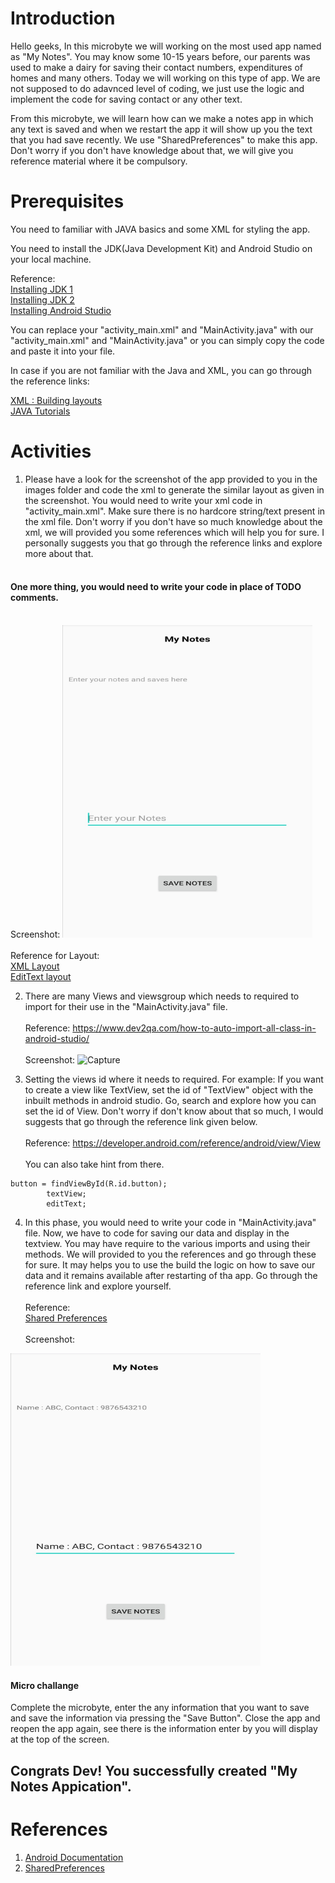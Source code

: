 # Introduction

Hello geeks, In this microbyte we will working on the most used app named as "My Notes". You may know some 10-15 years before, our parents was used to make a dairy for saving their contact numbers, expenditures of homes and many others. Today we will working on this type of app. We are not supposed to do adavnced level of coding, we just use the logic and implement the code for saving contact or any other text.

From this microbyte, we will learn how can we make a notes app in which any text is saved and when we restart the app it will show up you the text that you had save recently. We  use "SharedPreferences" to make this app. Don't worry if you don't have knowledge about that, we will give you reference material where it be compulsory.


# Prerequisites

You need to familiar with JAVA basics and some XML for styling the app.

You need to install the JDK(Java Development Kit) and Android Studio on your local machine.

Reference: <br/>
[Installing JDK 1](https://www.oracle.com/java/technologies/javase-jdk15-downloads.html)<br/>
[Installing JDK 2](https://rb.gy/qvic45)<br/>
[Installing Android Studio](https://rb.gy/6op4ac)

You can replace your "activity_main.xml" and "MainActivity.java" with our "activity_main.xml" and "MainActivity.java" or you can simply copy the code and paste it into your file.

In case if you are not familiar with the Java and XML, you can go through the reference links:

[XML : Building layouts](https://www.youtube.com/watch?v=BWUWJEaI0aE)<br/>
[JAVA Tutorials](https://www.w3schools.com/java/)


# Activities

1. Please have a look for the screenshot of the app provided to you in the images folder and code the xml to generate the similar layout as given in the screenshot. You would need to write your xml code in "activity_main.xml".  Make sure there is no hardcore string/text present in the xml file. Don't worry if you don't have so much knowledge about the xml, we will provided you some references which will help you for sure. I personally suggests you that go through the reference links and explore more about that.<br/><br/>
#### One more thing, you would need to write your code in place of TODO comments. <br/><br/>
Screenshot:
<img src = "./images/Screenshot_1.jpg" alt="screenshot" width="400" height="500"/><br/><br/>
Reference for Layout:<br/>
[XML Layout](https://developer.android.com/guide/topics/ui/declaring-layout)<br/>
[EditText layout](https://developer.android.com/reference/android/widget/EditText)


2. There are many Views and viewsgroup which needs to required to import for their use in the "MainActivity.java" file.<br/><br/>
Reference: https://www.dev2qa.com/how-to-auto-import-all-class-in-android-studio/  <br/><br/>
Screenshot:
![Capture](https://user-images.githubusercontent.com/65127291/97537429-cac3ce80-19e4-11eb-9a4b-acdd0c4d28ec.PNG)


3. Setting the views id where it needs to required. For example: If you want to create a view like TextView, set the id of "TextView" object with the inbuilt methods in android studio. Go, search and explore how you can set the id of View. Don't worry if don't know about that so much, I would suggests that go through the reference link given below.<br/><br/>
Reference: https://developer.android.com/reference/android/view/View  <br/><br/>
You can also take hint from there.
```
button = findViewById(R.id.button);
        textView;
        editText;
```


4. In this phase, you would need to write your code in "MainActivity.java" file. Now, we have to code for saving our data and display in the textview. You may have require to the various imports and using their methods. 
We will provided to you the references and go through these for sure. It may helps you to use the build the logic on how to save our data and it remains available after restarting of tha app. Go through the reference link and explore yourself.<br/><br/>
Reference:<br/>[Shared Preferences](https://www.tutorialspoint.com/android/android_shared_preferences.htm) <br/><br/>
Screenshot:
<img src="./images/Screenshot_2.jpg" alt="screenshot" width="400" height="500"/>

#### Micro challange

Complete the microbyte, enter the any information that you want to save and save the information via pressing the "Save Button". Close the app and reopen the app again, see there is the information enter by you will display at the top of the screen.

## Congrats Dev! You successfully created "My Notes Appication".


# References

1. [Android Documentation](https://developer.android.com/)
2. [SharedPreferences](https://developer.android.com/reference/android/content/SharedPreferences)
